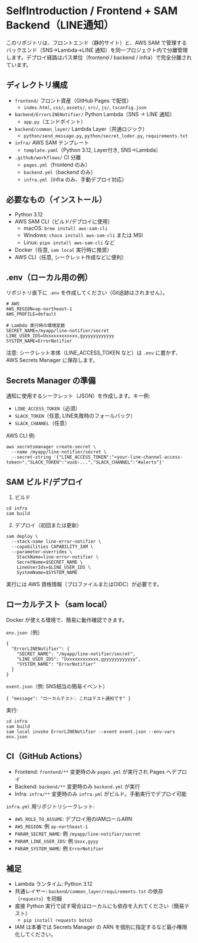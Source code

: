 # SelfIntroduction / Frontend + SAM Backend（LINE通知）

このリポジトリは、フロントエンド（静的サイト）と、AWS SAM で管理するバックエンド（SNS→Lambda→LINE 通知）を同一プロジェクト内で分離管理します。デプロイ経路はパス単位（frontend / backend / infra）で完全分離されています。

## ディレクトリ構成

- `frontend/` フロント資産（GitHub Pages で配信）
  - `index.html`, `css/`, `assets/`, `src/`, `js/`, `tsconfig.json`
- `backend/ErrorLINENotifier/` Python Lambda（SNS → LINE 通知）
  - `app.py`（エンドポイント）
- `backend/common_layer/` Lambda Layer（共通ロジック）
  - `python/send_message.py`, `python/secret_loder.py`, `requirements.txt`
- `infra/` AWS SAM テンプレート
  - `template.yaml`（Python 3.12, Layer付き, SNS→Lambda）
- `.github/workflows/` CI 分離
  - `pages.yml`（frontend のみ）
  - `backend.yml`（backend のみ）
  - `infra.yml`（infra のみ、手動デプロイ対応）

## 必要なもの（インストール）

- Python 3.12
- AWS SAM CLI（ビルド/デプロイに使用）
  - macOS: `brew install aws-sam-cli`
  - Windows: `choco install aws-sam-cli` または MSI
  - Linux: `pipx install aws-sam-cli` など
- Docker（任意, `sam local` 実行時に推奨）
- AWS CLI（任意, シークレット作成などに便利）

## .env（ローカル用の例）

リポジトリ直下に `.env` を作成してください（Git追跡はされません）。

```
# AWS
AWS_REGION=ap-northeast-1
AWS_PROFILE=default

# Lambda 実行時の環境変数
SECRET_NAME=/myapp/line-notifier/secret
LINE_USER_IDS=Uxxxxxxxxxxxx,gyyyyyyyyyyyy
SYSTEM_NAME=ErrorNotifier
```

注意: シークレット本体（LINE_ACCESS_TOKEN など）は `.env` に書かず、AWS Secrets Manager に保存します。

## Secrets Manager の準備

通知に使用するシークレット（JSON）を作成します。キー例:

- `LINE_ACCESS_TOKEN`（必須）
- `SLACK_TOKEN`（任意, LINE失敗時のフォールバック）
- `SLACK_CHANNEL`（任意）

AWS CLI 例:

```
aws secretsmanager create-secret \
  --name /myapp/line-notifier/secret \
  --secret-string '{"LINE_ACCESS_TOKEN":"<your-line-channel-access-token>","SLACK_TOKEN":"xoxb-...","SLACK_CHANNEL":"#alerts"}'
```

## SAM ビルド/デプロイ

1) ビルド

```
cd infra
sam build
```

2) デプロイ（初回または更新）

```
sam deploy \
  --stack-name line-error-notifier \
  --capabilities CAPABILITY_IAM \
  --parameter-overrides \
    StackName=line-error-notifier \
    SecretName=$SECRET_NAME \
    LineUserIds=$LINE_USER_IDS \
    SystemName=$SYSTEM_NAME
```

実行には AWS 資格情報（プロファイルまたはOIDC）が必要です。

## ローカルテスト（sam local）

Docker が使える環境で、簡易に動作確認できます。

`env.json`（例）

```
{
  "ErrorLINENotifier": {
    "SECRET_NAME": "/myapp/line-notifier/secret",
    "LINE_USER_IDS": "Uxxxxxxxxxxxx,gyyyyyyyyyyyy",
    "SYSTEM_NAME": "ErrorNotifier"
  }
}
```

`event.json`（例: SNS相当の簡易イベント）

```
{ "message": "ローカルテスト: これはテスト通知です" }
```

実行:

```
cd infra
sam build
sam local invoke ErrorLINENotifier --event event.json --env-vars env.json
```

## CI（GitHub Actions）

- Frontend: `frontend/**` 変更時のみ `pages.yml` が実行され Pages へデプロイ
- Backend: `backend/**` 変更時のみ `backend.yml` が実行
- Infra: `infra/**` 変更時のみ `infra.yml` がビルド。手動実行でデプロイ可能

`infra.yml` 用リポジトリシークレット:

- `AWS_ROLE_TO_ASSUME`: デプロイ用のIAMロールARN
- `AWS_REGION`: 例 `ap-northeast-1`
- `PARAM_SECRET_NAME`: 例 `/myapp/line-notifier/secret`
- `PARAM_LINE_USER_IDS`: 例 `Uxxx,gyyy`
- `PARAM_SYSTEM_NAME`: 例 `ErrorNotifier`

## 補足

- Lambda ランタイム: Python 3.12
- 共通レイヤー: `backend/common_layer/requirements.txt` の依存（`requests`）を同梱
- 直接 Python 実行で試す場合はローカルにも依存を入れてください（簡易テスト）
  - `pip install requests boto3`
- IAM は本番では Secrets Manager の ARN を個別に指定するなど最小権限化してください。

